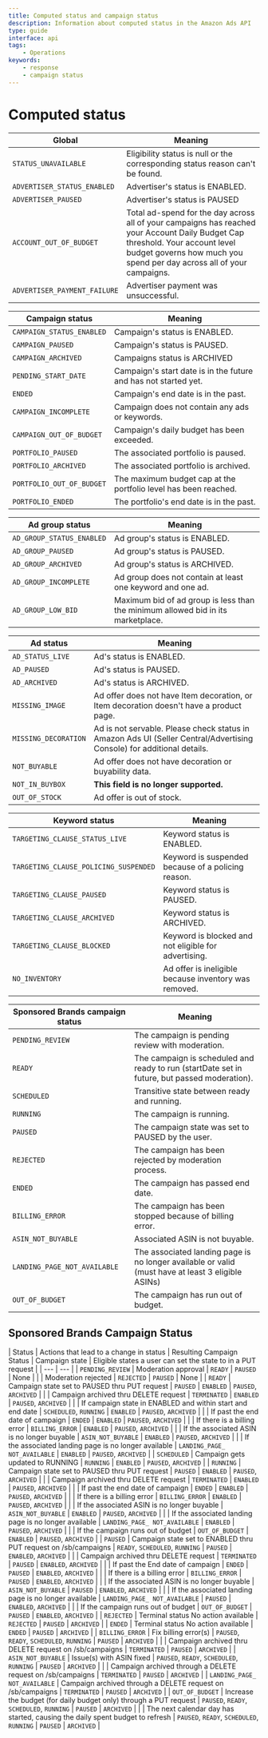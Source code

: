 ```yaml
---
title: Computed status and campaign status
description: Information about computed status in the Amazon Ads API
type: guide
interface: api
tags:
    - Operations
keywords:
    - response
    - campaign status
---
```


# Computed status

| Global | Meaning |
|------|------|
| `STATUS_UNAVAILABLE` | Eligibility status is null or the corresponding status reason can't be found. |
| `ADVERTISER_STATUS_ENABLED` | Advertiser's status is ENABLED. |
| `ADVERTISER_PAUSED` | Advertiser's status is PAUSED |
| `ACCOUNT_OUT_OF_BUDGET` | Total ad-spend for the day across all of your campaigns has reached your Account Daily Budget Cap threshold. Your account level budget governs how much you spend per day across all of your campaigns. |
| `ADVERTISER_PAYMENT_FAILURE` | Advertiser payment was unsuccessful. |

| Campaign status | Meaning |
| --- | --- |
| `CAMPAIGN_STATUS_ENABLED` | Campaign's status is ENABLED. |
| `CAMPAIGN_PAUSED` | Campaign's status is PAUSED. |
| `CAMPAIGN_ARCHIVED` | Campaigns status is ARCHIVED |
| `PENDING_START_DATE` | Campaign's start date is in the future and has not started yet. |
| `ENDED` | Campaign's end date is in the past. |
| `CAMPAIGN_INCOMPLETE` | Campaign does not contain any ads or keywords. |
| `CAMPAIGN_OUT_OF_BUDGET` | Campaign's daily budget has been exceeded. |
| `PORTFOLIO_PAUSED` | The associated portfolio is paused. |
| `PORTFOLIO_ARCHIVED` | The associated portfolio is archived. |
| `PORTFOLIO_OUT_OF_BUDGET` | The maximum budget cap at the portfolio level has been reached. |
| `PORTFOLIO_ENDED` | The portfolio's end date is in the past. | 

| Ad group status | Meaning |
| --- | --- |
| `AD_GROUP_STATUS_ENABLED` | Ad group's status is ENABLED. |
| `AD_GROUP_PAUSED` | Ad group's status is PAUSED. |
| `AD_GROUP_ARCHIVED` | Ad group's status is ARCHIVED. |
| `AD_GROUP_INCOMPLETE` | Ad group does not contain at least one keyword and one ad. |
| `AD_GROUP_LOW_BID` | Maximum bid of ad group is less than the minimum allowed bid in its marketplace. |

| Ad status | Meaning |
| --- | --- |
| `AD_STATUS_LIVE` | Ad's status is ENABLED. |
| `AD_PAUSED` | Ad's status is PAUSED. |
| `AD_ARCHIVED` | Ad's status is ARCHIVED. |
| `MISSING_IMAGE` | Ad offer does not have Item decoration, or Item decoration doesn't have a product page. |
| `MISSING_DECORATION` | Ad is not servable. Please check status in Amazon Ads UI (Seller Central/Advertising Console) for additional details. |
| `NOT_BUYABLE` | Ad offer does not have decoration or buyability data. |
| `NOT_IN_BUYBOX` | **This field is no longer supported.** |
| `OUT_OF_STOCK` | Ad offer is out of stock. |

| Keyword status | Meaning |
| --- | --- |
| `TARGETING_CLAUSE_STATUS_LIVE` | Keyword status is ENABLED. |
| `TARGETING_CLAUSE_POLICING_SUSPENDED` | Keyword is suspended because of a policing reason. |
| `TARGETING_CLAUSE_PAUSED` | Keyword status is PAUSED. |
| `TARGETING_CLAUSE_ARCHIVED` | Keyword status is ARCHIVED. |
| `TARGETING_CLAUSE_BLOCKED` | Keyword is blocked and not eligible for advertising. |
| `NO_INVENTORY` | Ad offer is ineligible because inventory was removed. |

| Sponsored Brands campaign status | Meaning |
| --- | --- |
| `PENDING_REVIEW` | The campaign is pending review with moderation. |
| `READY` | The campaign is scheduled and ready to run (startDate set in future, but passed moderation). |
| `SCHEDULED` | Transitive state between ready and running. |
| `RUNNING` | The campaign is running. |
| `PAUSED` | The campaign state was set to PAUSED by the user. |
| `REJECTED` | The campaign has been rejected by moderation process. |
| `ENDED` | The campaign has passed end date. |
| `BILLING_ERROR` | The campaign has been stopped because of billing error. |
| `ASIN_NOT_BUYABLE` | Associated ASIN is not buyable. |
| `LANDING_PAGE_NOT_AVAILABLE` | The associated landing page is no longer available or valid (must have at least 3 eligible ASINs) |
| `OUT_OF_BUDGET` | The campaign has run out of budget. |

## Sponsored Brands Campaign Status

| Status | Actions that lead to a change in status | Resulting Campaign Status | Campaign state | Eligible states a user can set the state to in a PUT request |
| --- | --- |
| `PENDING_REVIEW` | Moderation approval | `READY` | `PAUSED` | None |
|  | Moderation rejected | `REJECTED` | `PAUSED` | None |
| `READY` | Campaign state set to PAUSED thru PUT request | `PAUSED` | `ENABLED` | `PAUSED`, `ARCHIVED` |
|  | Campaign archived thru DELETE request | `TERMINATED` | `ENABLED` | `PAUSED`, `ARCHIVED` |
|  | If campaign state in ENABLED and within start and end date | `SCHEDULED`, `RUNNING` | `ENABLED` | `PAUSED`, `ARCHIVED` |
|  | If past the end date of campaign | `ENDED` | `ENABLED` | `PAUSED`, `ARCHIVED` |
|  | If there is a billing error | `BILLING_ERROR` | `ENABLED` | `PAUSED`, `ARCHIVED` |
|  | If the associated ASIN is no longer buyable | `ASIN_NOT_BUYABLE` | `ENABLED` | `PAUSED`, `ARCHIVED` |
|  | If the associated landing page is no longer available | `LANDING_PAGE_ NOT_AVAILABLE` | `ENABLED` | `PAUSED`, `ARCHIVED` |
| `SCHEDULED` | Campaign gets updated to RUNNING | `RUNNING` | `ENABLED` | `PAUSED`, `ARCHIVED` |
| `RUNNING` | Campaign state set to PAUSED thru PUT request | `PAUSED` | `ENABLED` | `PAUSED`, `ARCHIVED` |
|  | Campaign archived thru DELETE request | `TERMINATED` | `ENABLED` | `PAUSED`, `ARCHIVED` |
|  | If past the end date of campaign | `ENDED` | `ENABLED` | `PAUSED`, `ARCHIVED` |
|  | If there is a billing error | `BILLING_ERROR` | `ENABLED` | `PAUSED`, `ARCHIVED` |
|  | If the associated ASIN is no longer buyable | `ASIN_NOT_BUYABLE` | `ENABLED` | `PAUSED`, `ARCHIVED` |
|  | If the associated landing page is no longer available | `LANDING_PAGE_ NOT_AVAILABLE` | `ENABLED` | `PAUSED`, `ARCHIVED` |
|  | If the campaign runs out of budget | `OUT_OF_BUDGET` | `ENABLED` | `PAUSED`, `ARCHIVED` |
| `PAUSED` | Campaign state set to ENABLED thru PUT request on /sb/campaigns | `READY`, `SCHEDULED`, `RUNNING` | `PAUSED` | `ENABLED`, `ARCHIVED` |
|  | Campaign archived thru DELETE request | `TERMINATED` | `PAUSED` | `ENABLED`, `ARCHIVED` |
|  | If past the End date of campaign | `ENDED` | `PAUSED` | `ENABLED`, `ARCHIVED` |
|  | If there is a billing error | `BILLING_ERROR` | `PAUSED` | `ENABLED`, `ARCHIVED` |
|  | If the associated ASIN is no longer buyable | `ASIN_NOT_BUYABLE` | `PAUSED` | `ENABLED`, `ARCHIVED` |
|  | If the associated landing page is no longer available | `LANDING_PAGE_ NOT_AVAILABLE` | `PAUSED` | `ENABLED`, `ARCHIVED` |
|  | If the campaign runs out of budget | `OUT_OF_BUDGET` | `PAUSED` | `ENABLED`, `ARCHIVED` |
| `REJECTED` | Terminal status No action available | `REJECTED` | `PAUSED` | `ARCHIVED` |
| `ENDED` | Terminal status No action available | `ENDED` | `PAUSED` | `ARCHIVED` |
| `BILLING_ERROR` | Fix billing error(s) | `PAUSED`, `READY`, `SCHEDULED`, `RUNNING` | `PAUSED` | `ARCHIVED` |
|  | Campaign archived thru DELETE request on /sb/campaigns | `TERMINATED` | `PAUSED` | `ARCHIVED` |
| `ASIN_NOT_BUYABLE` | Issue(s) with ASIN fixed | `PAUSED`, `READY`, `SCHEDULED`, `RUNNING` | `PAUSED` | `ARCHIVED` |
|  | Campaign archived through a DELETE request on /sb/campaigns | `TERMINATED` | `PAUSED` | `ARCHIVED` |
| `LANDING_PAGE_ NOT_AVAILABLE` | Campaign archived through a DELETE request on /sb/campaigns | `TERMINATED` | `PAUSED` | `ARCHIVED` |
| `OUT_OF_BUDGET` | Increase the budget (for daily budget only) through a PUT request | `PAUSED`, `READY`, `SCHEDULED`, `RUNNING` | `PAUSED` | `ARCHIVED` |
|  | The next calendar day has started, causing the daily spent budget to refresh | `PAUSED`, `READY`, `SCHEDULED`, `RUNNING` | `PAUSED` | `ARCHIVED` |

